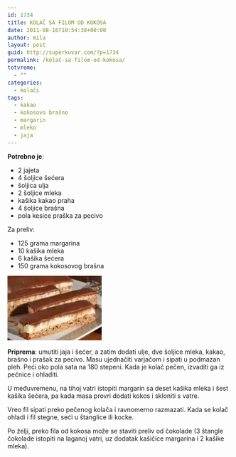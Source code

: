 ```yaml
---
id: 1734
title: KOLAČ SA FILOM OD KOKOSA
date: 2011-08-16T10:54:38+00:00
author: mila
layout: post
guid: http://superkuvar.com/?p=1734
permalink: /kolač-sa-filom-od-kokosa/
totvreme:
  - ""
categories:
  - kolači
tags:
  - kakao
  - kokosovo brašno
  - margarin
  - mleko
  - jaja
---
```

**Potrebno je**:

  * 2 jajeta
  * 4 šoljice šećera
  * šoljica ulja
  * 2 šoljice mleka
  * kašika kakao praha
  * 4 šoljice brašna
  * pola kesice praška za pecivo

Za preliv:

  * 125 grama margarina
  * 10 kašika mleka
  * 6 kašika šećera
  * 150 grama kokosovog brašna

<img class="alignnone size-full wp-image-1750" title="kolacsafilomodkokosa" src="/wp-content/uploads/2011/08/kolacsafilomodkokosa1-e1313581730781.jpg" alt="" width="212" height="145" /> 

**Priprema**: umutiti jaja i šećer, a zatim dodati ulje, dve šoljice mleka, kakao, brašno i prašak za pecivo. Masu ujednačiti varjačom i sipati u podmazan pleh. Peći oko pola sata na 180 stepeni. Kada je kolač pečen, izvaditi ga iz pećnice i ohladiti.

U međuvremenu, na tihoj vatri istopiti margarin sa deset kašika mleka i šest kašika šećera, pa kada masa provri dodati kokos i skloniti s vatre.

Vreo fil sipati preko pečenog kolača i ravnomerno razmazati. Kada se kolač ohladi i fil stegne, seći u štanglice ili kocke.

Po želji, preko fila od kokosa može se staviti preliv od čokolade (3 štangle čokolade istopiti na laganoj vatri, uz dodatak kašičice margarina i 2 kašike mleka).